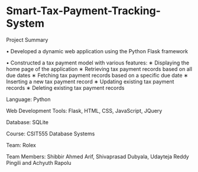 # Smart-Tax-Payment-Tracking-System

Project Summary

• Developed a dynamic web application using the Python Flask framework

• Constructed a tax payment model with various features:
    ∗ Displaying the home page of the application
    ∗ Retrieving tax payment records based on all due dates
    ∗ Fetching tax payment records based on a specific due date
    ∗ Inserting a new tax payment record
    ∗ Updating existing tax payment records
    ∗ Deleting existing tax payment records
    
Language: Python

Web Development Tools: Flask, HTML, CSS, JavaScript, JQuery

Database: SQLite

Course: CSIT555 Database Systems

Team: Rolex

Team Members: Shibbir Ahmed Arif, Shivaprasad Dubyala, Udayteja Reddy Pingili and Achyuth Rapolu
